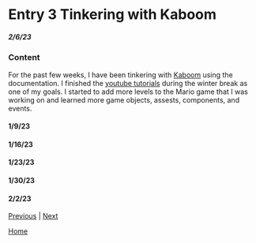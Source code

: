 # Entry 3 Tinkering with Kaboom 
##### 2/6/23
### Content 
For the past few weeks, I have been tinkering with [Kaboom](https://kaboomjs.com/) using the documentation. I finished the [youtube tutorials](https://youtu.be/2nucjefSr6I) during the winter break as one of my goals. I started to add more levels to the Mario game that I was working on and learned more game objects, assests, components, and events. 
#### 1/9/23
#### 1/16/23
#### 1/23/23
#### 1/30/23
#### 2/2/23



[Previous](entry02.md) | [Next](entry04.md)

[Home](../README.md)
